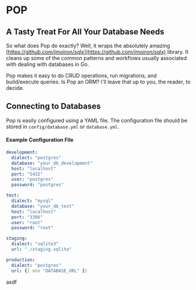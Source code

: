 # POP

## A Tasty Treat For All Your Database Needs

So what does Pop do exactly? Well, it wraps the absolutely amazing [https://github.com/jmoiron/sqlx](https://github.com/jmoiron/sqlx) library. It cleans up some of the common patterns and workflows usually associated with dealing with databases in Go.

Pop makes it easy to do CRUD operations, run migrations, and build/execute queries. Is Pop an ORM? I'll leave that up to you, the reader, to decide.

## Connecting to Databases

Pop is easily configured using a YAML file. The configuration file should be stored in `config/database.yml` or `database.yml`.

#### Example Configuration File

```yaml
development:
  dialect: "postgres"
  database: "your_db_development"
  host: "localhost"
  port: "5432"
  user: "postgres"
  password: "postgres"

test:
  dialect: "mysql"
  database: "your_db_test"
  host: "localhost"
  port: "3306"
  user: "root"
  password: "root"

staging:
  dialect: "sqlite3"
  url: "./staging.sqlite"

production:
  dialect: "postgres"
  url: {{ env "DATABASE_URL" }}
```

asdf
